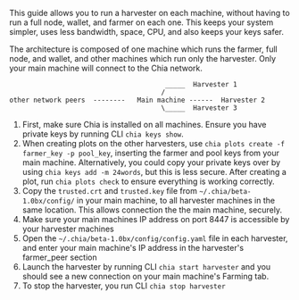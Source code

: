 This guide allows you to run a harvester on each machine, without having to run a full node, wallet, and farmer on each one. This keeps your system simpler, uses less bandwidth, space, CPU, and also keeps your keys safer.

The architecture is composed of one machine which runs the farmer, full node, and wallet, and other machines which run only the harvester. Only your main machine will connect to the Chia network.

```                                          
                                       _____  Harvester 1
                                      /
other network peers  --------   Main machine ------  Harvester 2
                                      \_____  Harvester 3
```
1. First, make sure Chia is installed on all machines. Ensure you have private keys by running CLI `chia keys show`. 
2. When creating plots on the other harvesters, use `chia plots create -f farmer_key -p pool_key`, inserting the farmer and pool keys from your main machine. Alternatively, you could copy your private keys over by using `chia keys add -m 24words`, but this is less secure. After creating a plot, run `chia plots check` to ensure everything is working correctly.
3. Copy the `trusted.crt` and `trusted.key` file from `~/.chia/beta-1.0bx/config/` in your main machine, to all harvester machines in the same location. This allows connection the the main machine, securely.
4. Make sure your main machines IP address on port 8447 is accessible by your harvester machines
5. Open the `~/.chia/beta-1.0bx/config/config.yaml` file in each harvester, and enter your main machine's IP address in the harvester's farmer_peer section
6. Launch the harvester by running CLI `chia start harvester` and you should see a new connection on your main machine's Farming tab.
7. To stop the harvester, you run CLI `chia stop harvester`